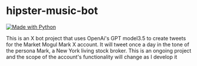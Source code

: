 # hipster-music-bot

[![Made with Python](https://img.shields.io/badge/Made%20with-Python-1f425f.svg)](https://www.python.org/)

This is an X bot project that uses OpenAi's GPT model3.5 to create tweets for the Market Mogul Mark X account. It will tweet once a day in the tone of the persona Mark, a New York living stock broker. This is an ongoing project and the scope of the account's functionality will change as I develop it